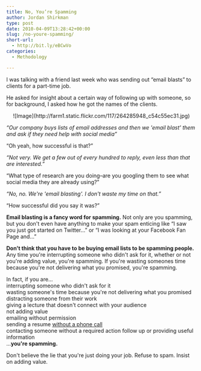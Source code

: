 ```yaml
---
title: No, You’re Spamming
author: Jordan Shirkman
type: post
date: 2010-04-09T13:28:42+00:00
slug: /no-youre-spamming/
short-url:
  - http://bit.ly/eBCwVo
categories:
  - Methodology

---
```

I was talking with a friend last week who was sending out &#8220;email blasts&#8221; to clients for a part-time job.

He asked for insight about a certain way of following up with someone, so for background, I asked how he got the names of the clients.

<p style="text-align: center;">
  ![Image](http://farm1.static.flickr.com/117/264285948_c54c55ec31.jpg)
</p>

_&#8220;Our company buys lists of email addresses and then we 'email blast' them and ask if they need help with social media&#8221;_

&#8220;Oh yeah, how successful is that?&#8221;

 _&#8220;Not very. We get a few out of every hundred to reply, even less than that are interested.&#8221;_

&#8220;What type of research are you doing&#8211;are you googling them to see what social media they are already using?&#8221;

 _&#8220;No, no. We're 'email blasting'. I don't waste my time on that.&#8221;_

&#8220;How successful did you say it was?&#8221;

**Email blasting is a fancy word for spamming.** Not only are you spamming, but you don't even have anything to make your spam enticing like &#8220;I saw you just got started on Twitter&#8230;&#8221; or &#8220;I was looking at your Facebook Fan Page and&#8230;&#8221;

**Don't think that you have to be buying email lists to be spamming people.** Any time you're interrupting someone who didn't ask for it, whether or not you're adding value, you're spamming. If you're wasting someones time because you're not delivering what you promised, you're spamming.

In fact, if you are&#8230;  
interrupting someone who didn't ask for it  
wasting someone's time because you're not delivering what you promised  
distracting someone from their work  
giving a lecture that doesn't connect with your audience  
not adding value  
emailing without permission  
sending a resume [without a phone call](http://careerbullconsulting.com/?p=122)  
contacting someone without a required action follow up or providing useful information  
&#8230;**you're spamming.**

Don't believe the lie that you're just doing your job. Refuse to spam. Insist on adding value.
